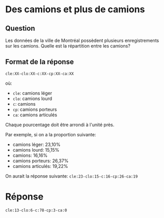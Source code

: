 # Des camions et plus de camions

## Question

Les données de la ville de Montréal possèdent plusieurs enregistrements sur les camions. Quelle est la répartition entre les camions?

## Format de la réponse

`cle:XX-clo:XX-c:XX-cp:XX-ca:XX`

où:

- `cle`: camions léger
- `clo`: camions lourd
- `c`: camions
- `cp`: camions porteurs
- `ca`: camions articulés

Chaque pourcentage doit être arrondi à l'unité près.

Par exemple, si on a la proportion suivante:

- camions léger: 23,10%
- camions lourd: 15,15%
- camions: 16,16%
- camions porteurs: 26,37%
- camions articulés: 19,22%

On aurait la réponse suivante: `cle:23-clo:15-c:16-cp:26-ca:19`

# Réponse

`cle:13-clo:6-c:78-cp:3-ca:0`
